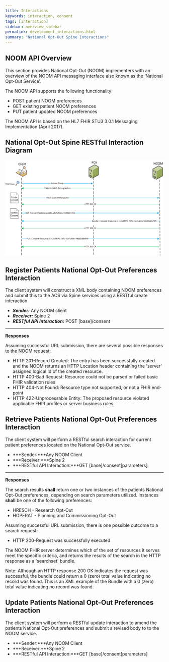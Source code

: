 ```yaml
---
title: Interactions
keywords: interaction, consent
tags: [interaction]
sidebar: overview_sidebar
permalink: development_interactions.html
summary: "National Opt-Out Spine Interactions"
---
```


## NOOM API Overview ##

This section provides National Opt-Out (NOOM) implementers with an overview of the NOOM API messaging interface also known as the ‘National Opt-Out Service’.

The NOOM API supports the following functionality:

- POST patient NOOM preferences
- GET existing patient NOOM preferences
- PUT patient updated NOOM preferences

The NOOM API is based on the HL7 FHIR STU3 3.0.1 Messaging Implementation (April 2017).

## National Opt-Out Spine RESTful Interaction Diagram ##

<img src="images/NOOMInteractions2.png">


## Register Patients National Opt-Out Preferences Interaction ##

The client system will construct a XML body containing NOOM preferences and submit this to the ACS via Spine services using a RESTful create interaction.

- ***Sender:*** Any NOOM client
- ***Receiver:*** Spine 2
- ***RESTful API Interaction:*** POST [base]/consent

---

**Responses**

Assuming successful URL submission, there are several possible responses to the NOOM request:

- HTTP 201-Record Created: The entry has been successfully created and the NOOM returns an HTTP Location header containing the 'server' assigned logical Id of the created resource.
- HTTP 400-Bad Request: Resource could not be parsed or failed basic FHIR validation rules
- HTTP 404-Not Found: Resource type not supported, or not a FHIR end-point
- HTTP 422-Unprocessable Entity: The proposed resource violated applicable FHIR profiles or server business rules.

## Retrieve Patients National Opt-Out Preferences Interaction ##

The client system will perform a RESTful search interaction for current patient preferences located on the National Opt-Out service.

- ***Sender:***Any NOOM Client
- ***Receiver:***Spine 2
- ***RESTful API Interaction:***GET [base]/consent[parameters] 

---

**Responses**

The search results **shall** return one or two instances of the patients National Opt-Out preferences, depending on search parameters utilized. Instances **shall** be one of the following preferences:

- HRESCH - Research Opt-Out
- HOPERAT - Planning and Commissioning Opt-Out

Assuming successful URL submission, there is one possible outcome to a search request:

- HTTP 200-Request was successfully executed

The NOOM FHIR server determines which of the set of resources it serves meet the specific criteria, and returns the results of the search in the HTTP response as a 'searchset' bundle.

Note: Although an HTTP response 200 OK indicates the request was successful, the bundle could return a 0 (zero) total value indicating no record was found. This is an XML example of the Bundle with a 0 (zero) total value indicating no record was found.

## Update Patients National Opt-Out Preferences Interaction ##

The client system will perform a RESTful update interaction to amend the patients National Opt-Out preferences and submit a revised body to to the NOOM service.

- ***Sender:***Any NOOM Client
- ***Receiver:***Spine 2
- ***RESTful API Interaction:***GET [base]/consent[parameters] 
